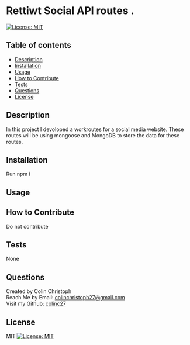  # Rettiwt Social API routes .<br>
   [![License: MIT](https://img.shields.io/badge/License-MIT-yellow.svg)](https://choosealicense.com/licenses/mit/)
  ## Table of contents
  - [Description](#description)
  - [Installation](#installation)
  - [Usage](#usage)
  - [How to Contribute](#contribute)
  - [Tests](#tests)
  - [Questions](#questions)
  - [License](#license)
  ## Description <a name="description"></a>
  In this project I devoloped a workroutes for a social media website. These routes will be using mongoose and MongoDB to store the data for these routes.
  ## Installation <a name="installation"></a>
  Run npm i 
  ## Usage <a name="usage"></a>
  
  ## How to Contribute <a name="contribute"></a>
  Do not contribute
  ## Tests <a name="tests"></a>
  None
  ## Questions <a name="questions"></a>
  Created by Colin Christoph<br>
  Reach Me by Email: [colinchristoph27@gmail.com](mailto:colinchristoph27@gmail.com)<br>
  Visit my Github: [colinc27](https://github.com/colinc27)
  ## License <a name="license"></a>
  MIT
  [![License: MIT](https://img.shields.io/badge/License-MIT-yellow.svg)](https://choosealicense.com/licenses/mit/)
